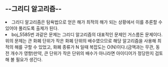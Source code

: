 <h2>--그리디 알고리즘--</h2>

<li>그리디 알고리즘은 탐욕법으로 얻은 해가 최적의 해가 되는 상황에서 이를 추론할 수 있어야 풀리도록 출제가 된다.</li> 

<li>boj_5585번 과같은 문제는 그리디 알고리즘의 대표적인 문제인 거스름돈 문제이다. 
위의 문제는 큰 화폐 단위가 작은 화폐 단위의 배수였으므로 해당 알고리즘을 사용해 최적의 해를 구할 수 있었고, 화폐 종류가 N 일때 복잡도는 O(N)이다.(금액과는 무관, 동전 개수가 영향)만약, 큰 단위가 작은 단위의 배수가 아니라면 아이디어가 정당한지 검토해 볼 필요가 생긴다. 
</li>